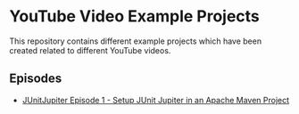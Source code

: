 # YouTube Video Example Projects

This repository contains different example projects which 
have been created related to different YouTube videos.

## Episodes

* [JUnitJupiter Episode 1 - Setup JUnit Jupiter in an Apache Maven Project][episode-1]

[episode-1]: https://youtu.be/NVvMzy0Lin0